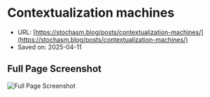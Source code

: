 # Contextualization machines

- URL: [https://stochasm.blog/posts/contextualization-machines/](https://stochasm.blog/posts/contextualization-machines/)
- Saved on: 2025-04-11

## Full Page Screenshot

![Full Page Screenshot](fullpage.png)
